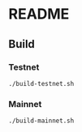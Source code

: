 # README

## Build

### Testnet

```
./build-testnet.sh
```

### Mainnet

```
./build-mainnet.sh
```

